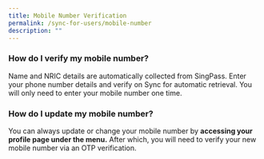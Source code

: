 ```yaml
---
title: Mobile Number Verification
permalink: /sync-for-users/mobile-number
description: ""
---
```

### **How do I verify my mobile number?**
Name and NRIC details are automatically collected from SingPass. 
Enter your phone number details and verify on Sync for automatic retrieval. You will only need to enter your mobile number one time. 


### **How do I update my mobile number?**
You can always update or change your mobile number by **accessing your profile page under the menu.** After which, you will need to verify your new mobile number via an OTP verification.